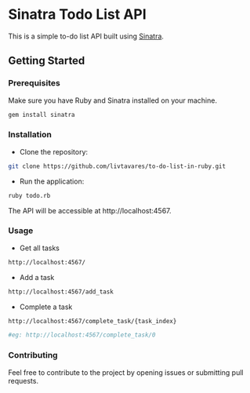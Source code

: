 # Sinatra Todo List API

This is a simple to-do list API built using [Sinatra](https://sinatrarb.com/).

## Getting Started

### Prerequisites 

Make sure you have Ruby and Sinatra installed on your machine.

```bash
gem install sinatra
```
### Installation

- Clone the repository:
```bash
git clone https://github.com/livtavares/to-do-list-in-ruby.git
```

- Run the application:
```bash
ruby todo.rb
```
The API will be accessible at http://localhost:4567.

### Usage
- Get all tasks
```bash
http://localhost:4567/
```

- Add a task
```bash
http://localhost:4567/add_task
```

- Complete a task
```bash
http://localhost:4567/complete_task/{task_index}

#eg: http://localhost:4567/complete_task/0
```

### Contributing
Feel free to contribute to the project by opening issues or submitting pull requests.